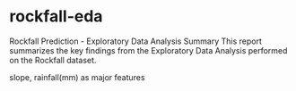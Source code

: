 # rockfall-eda
Rockfall Prediction - Exploratory Data Analysis Summary
This report summarizes the key findings from the Exploratory Data Analysis performed on the Rockfall dataset.

slope, rainfall(mm) as major features


